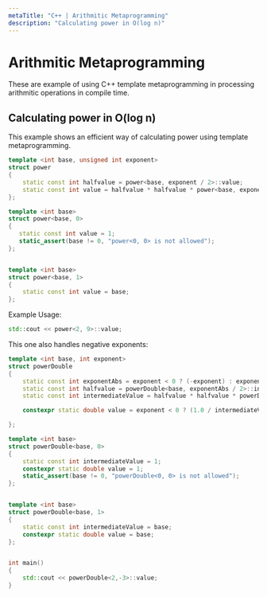 ```yaml
---
metaTitle: "C++ | Arithmitic Metaprogramming"
description: "Calculating power in O(log n)"
---
```


# Arithmitic Metaprogramming


These are example of using C++ template metaprogramming in processing arithmitic operations in compile time.



## Calculating power in O(log n)


This example shows an efficient way of calculating power using template metaprogramming.

```cpp
template <int base, unsigned int exponent>
struct power
{
    static const int halfvalue = power<base, exponent / 2>::value;
    static const int value = halfvalue * halfvalue * power<base, exponent % 2>::value;
};

template <int base>
struct power<base, 0>
{
   static const int value = 1;
   static_assert(base != 0, "power<0, 0> is not allowed");
};


template <int base>
struct power<base, 1>
{
    static const int value = base;
};

```

Example Usage:

```cpp
std::cout << power<2, 9>::value;

```

This one also handles negative exponents:

```cpp
template <int base, int exponent>
struct powerDouble
{
    static const int exponentAbs = exponent < 0 ? (-exponent) : exponent;
    static const int halfvalue = powerDouble<base, exponentAbs / 2>::intermediateValue;
    static const int intermediateValue = halfvalue * halfvalue * powerDouble<base, exponentAbs % 2>::intermediateValue;

    constexpr static double value = exponent < 0 ? (1.0 / intermediateValue) : intermediateValue;

};

template <int base>
struct powerDouble<base, 0>
{    
    static const int intermediateValue = 1;
    constexpr static double value = 1;
    static_assert(base != 0, "powerDouble<0, 0> is not allowed");
};


template <int base>
struct powerDouble<base, 1>
{
    static const int intermediateValue = base;
    constexpr static double value = base;
};


int main()
{
    std::cout << powerDouble<2,-3>::value;
}

```

